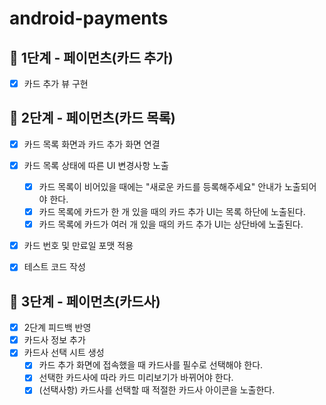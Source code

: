 # android-payments


## 🚀 1단계 - 페이먼츠(카드 추가)

- [x] 카드 추가 뷰 구현

## 🚀 2단계 - 페이먼츠(카드 목록)

- [x] 카드 목록 화면과 카드 추가 화면 연결
- [x] 카드 목록 상태에 따른 UI 변경사항 노출
  - [x] 카드 목록이 비어있을 때에는 "새로운 카드를 등록해주세요" 안내가 노출되어야 한다.
  - [x] 카드 목록에 카드가 한 개 있을 때의 카드 추가 UI는 목록 하단에 노출된다.
  - [x] 카드 목록에 카드가 여러 개 있을 때의 카드 추가 UI는 상단바에 노출된다.
- [x] 카드 번호 및 만료일 포맷 적용
- [x] 테스트 코드 작성


## 🚀 3단계 - 페이먼츠(카드사)

- [x] 2단계 피드백 반영
- [x] 카드사 정보 추가
- [x] 카드사 선택 시트 생성
  - [x] 카드 추가 화면에 접속했을 때 카드사를 필수로 선택해야 한다.
  - [x] 선택한 카드사에 따라 카드 미리보기가 바뀌어야 한다.
  - [x] (선택사항) 카드사를 선택할 때 적절한 카드사 아이콘을 노출한다.
